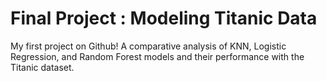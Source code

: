 # Final Project : Modeling Titanic Data
My first project on Github!
A comparative analysis of KNN, Logistic Regression, and Random Forest models and their performance with the Titanic dataset. 
